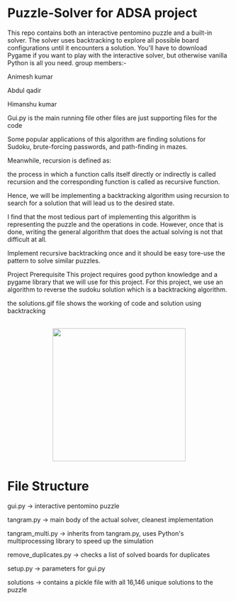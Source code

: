 # Puzzle-Solver for ADSA project


This repo contains both an interactive pentomino puzzle and a built-in solver. The solver uses backtracking to explore all possible board configurations until it encounters a solution. You'll have to download Pygame if you want to play with the interactive solver, but otherwise vanilla Python is all you need.
group members:-

Animesh kumar

Abdul qadir

Himanshu kumar

Gui.py is the main running file other files are just supporting files for the code

Some popular applications of this algorithm are finding solutions for Sudoku, brute-forcing passwords, and path-finding in mazes.

Meanwhile, recursion is defined as:

the process in which a function calls itself directly or indirectly is called recursion and the corresponding function is called as recursive function.

Hence, we will be implementing a backtracking algorithm using recursion to search for a solution that will lead us to the desired state.

I find that the most tedious part of implementing this algorithm is representing the puzzle and the operations in code. However, once that is done, writing the general algorithm that does the actual solving is not that difficult at all.

Implement recursive backtracking once and it should be easy tore-use the pattern to solve similar puzzles.

Project Prerequisite
This project requires good python knowledge and a pygame library that we will use for this project. For this project, we use an algorithm to reverse the sudoku solution which is a backtracking algorithm.

the solutions.gif file shows the working of code and solution using backtracking
</br>
</br>

<p align="center">
  <img src="images/solutions.gif" width="300" height="300"/>
</p>

# File Structure
gui.py -> interactive pentomino puzzle

tangram.py -> main body of the actual solver, cleanest implementation

tangram_multi.py -> inherits from tangram.py, uses Python's multiprocessing library to speed up the simulation

remove_duplicates.py -> checks a list of solved boards for duplicates

setup.py -> parameters for gui.py

solutions -> contains a pickle file with all 16,146 unique solutions to the puzzle
